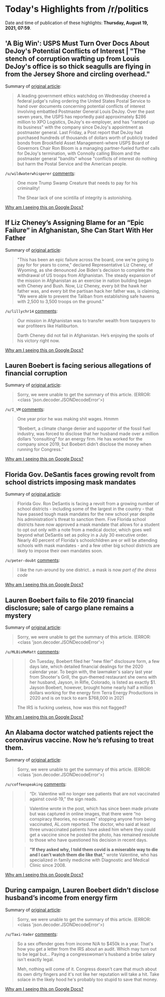 # Today's Highlights from /r/politics

Date and time of publication of these highlights: **Thursday, August 19, 2021, 07:59**.

## 'A Big Win': USPS Must Turn Over Docs About DeJoy's Potential Conflicts of Interest | "The stench of corruption wafting up from Louis DeJoy's office is so thick seagulls are flying in from the Jersey Shore and circling overhead."

Summary of [original article](https://www.commondreams.org/news/2021/08/18/big-win-usps-must-turn-over-docs-about-dejoys-potential-conflicts-interest):

> A leading government ethics watchdog on Wednesday cheered a federal judge's ruling ordering the United States Postal Service to hand over documents concerning potential conflicts of interest involving embattled Postmaster General Louis DeJoy. Over the past seven years, the USPS has reportedly paid approximately $286 million to XPO Logistics, DeJoy's ex-employer, and has "ramped up its business" with the company since DeJoy's appointment as postmaster general. Last Friday, a Post report that DeJoy had purchased hundreds of thousands of dollars worth of publicly traded bonds from Brookfield Asset Management-where USPS Board of Governors Chair Ron Bloom is a managing partner-fueled further calls for DeJoy's termination, with Connolly calling Bloom and the postmaster general "bandits" whose "conflicts of interest do nothing but harm the Postal Service and the American people.

`/u/wildwaterwhisperer` [comments](https://www.reddit.com/r/politics/comments/p7d0uf/a_big_win_usps_must_turn_over_docs_about_dejoys/):

> One more Trump Swamp Creature that needs to pay for his criminality!
> 
> The Shear lack of one scintilla of integrity is astonishing.

[Why am I seeing this on Google Docs?](https://docs.google.com/document/d/1Dc6We63vOXIZsc0op-Bt4abqkYjXzOigalQqFxmvvbM/edit?usp=sharing)

## If Liz Cheney’s Assigning Blame for an “Epic Failure” in Afghanistan, She Can Start With Her Father

Summary of [original article](https://www.thenation.com/article/world/afghanistan-withdrawal-liz-cheney-dick-cheney/):

> "This has been an epic failure across the board, one we're going to pay for for years to come," declared Representative Liz Cheney, of Wyoming, as she denounced Joe Biden's decision to complete the withdrawal of US troops from Afghanistan. The steady expansion of the mission in Afghanistan as an exercise in nation building began with Cheney and Bush. Now, Liz Cheney, every bit the hawk her father was, and every bit the partisan hack her father was, is claiming, "We were able to prevent the Taliban from establishing safe havens with 2,500 to 3,500 troops on the ground."

`/u/lillychr14` [comments](https://www.reddit.com/r/politics/comments/p7dmrj/if_liz_cheneys_assigning_blame_for_an_epic/):

> Our mission in Afghanistan was to transfer wealth from taxpayers to war profiteers like Halliburton. 
> 
> Darth Cheney did not fail in Afghanistan. He’s enjoying the spoils of his victory right now.

[Why am I seeing this on Google Docs?](https://docs.google.com/document/d/1Dc6We63vOXIZsc0op-Bt4abqkYjXzOigalQqFxmvvbM/edit?usp=sharing)

## Lauren Boebert is facing serious allegations of financial corruption

Summary of [original article](https://www.lgbtqnation.com/2021/08/lauren-boebert-facing-serious-allegations-financial-corruption/):

> Sorry, we were unable to get the summary of this article. (ERROR: <class 'json.decoder.JSONDecodeError'>)

`/u/I_VM` [comments](https://www.reddit.com/r/politics/comments/p7ela7/lauren_boebert_is_facing_serious_allegations_of/):

> One year prior he was making shit wages.  Hmmm
> 
> “Boebert, a climate change denier and supporter of the fossil fuel industry, was forced to disclose that her husband made over a million dollars “consulting” for an energy firm. He has worked for the company since 2019, but Boebert didn’t disclose the money when running for Congress.”

[Why am I seeing this on Google Docs?](https://docs.google.com/document/d/1Dc6We63vOXIZsc0op-Bt4abqkYjXzOigalQqFxmvvbM/edit?usp=sharing)

## Florida Gov. DeSantis faces growing revolt from school districts imposing mask mandates

Summary of [original article](https://www.washingtonpost.com/education/2021/08/19/florida-mask-mandate-desantis-revolt/):

> Florida Gov. Ron DeSantis is facing a revolt from a growing number of school districts - including some of the largest in the country - that have passed tough mask mandates for the new school year despite his administration's threat to sanction them. Five Florida school districts have now approved a mask mandate that allows for a student to opt out only with a note from a medical doctor, which goes well beyond what DeSantis set as policy in a July 30 executive order. Nearly 40 percent of Florida's schoolchildren are or will be attending schools with mask mandates - and a few other big school districts are likely to impose their own mandates soon.

`/u/peter-doubt` [comments](https://www.reddit.com/r/politics/comments/p7cvyu/florida_gov_desantis_faces_growing_revolt_from/):

> I like the run-around by one district.. a mask is now *part of the dress code*

[Why am I seeing this on Google Docs?](https://docs.google.com/document/d/1Dc6We63vOXIZsc0op-Bt4abqkYjXzOigalQqFxmvvbM/edit?usp=sharing)

## Lauren Boebert fails to file 2019 financial disclosure; sale of cargo plane remains a mystery

Summary of [original article](https://www.salon.com/2021/08/19/lauren-boebert-fails-to-file-2019-financial-disclosure-sale-of-cargo-plane-remains-a-mystery/):

> Sorry, we were unable to get the summary of this article. (ERROR: <class 'json.decoder.JSONDecodeError'>)

`/u/MLBisMeMatt` [comments](https://www.reddit.com/r/politics/comments/p7e7cv/lauren_boebert_fails_to_file_2019_financial/):

> >	On Tuesday, Boebert filed her "new filer" disclosure form, a few days late, which detailed financial dealings for the 2020 calendar year. To begin with, the lawmaker's salary last year from Shooter's Grill, the gun-themed restaurant she owns with her husband, Jayson, in Rifle, Colorado, is listed as exactly $1. Jayson Boebert, however, brought home nearly half a million dollars working for the energy firm Terra Energy Productions in 2020 and is on track to earn $768,000 in 2021
> 
>  The IRS is fucking useless, how was this not flagged?

[Why am I seeing this on Google Docs?](https://docs.google.com/document/d/1Dc6We63vOXIZsc0op-Bt4abqkYjXzOigalQqFxmvvbM/edit?usp=sharing)

## An Alabama doctor watched patients reject the coronavirus vaccine. Now he’s refusing to treat them.

Summary of [original article](https://www.washingtonpost.com/health/2021/08/18/alabama-doctor-unvaccinated-patients-valentine/):

> Sorry, we were unable to get the summary of this article. (ERROR: <class 'json.decoder.JSONDecodeError'>)

`/u/coffeespeaking` [comments](https://www.reddit.com/r/politics/comments/p754ic/an_alabama_doctor_watched_patients_reject_the/):

> > “Dr. Valentine will no longer see patients that are not vaccinated against covid-19,” the sign reads.
> 
> > Valentine wrote in the post, which has since been made private but was captured in online images, that there were “no conspiracy theories, no excuses” stopping anyone from being vaccinated, AL.com reported. The doctor, who said at least three unvaccinated patients have asked him where they could get a vaccine since he posted the photo, has remained resolute to those who have questioned his decision in recent days.
> 
> > **“If they asked why, I told them covid is a miserable way to die and I can’t watch them die like that**,” wrote Valentine, who has specialized in family medicine with Diagnostic and Medical Clinic since 2008.

[Why am I seeing this on Google Docs?](https://docs.google.com/document/d/1Dc6We63vOXIZsc0op-Bt4abqkYjXzOigalQqFxmvvbM/edit?usp=sharing)

## During campaign, Lauren Boebert didn’t disclose husband’s income from energy firm

Summary of [original article](https://kdvr.com/news/politics/lauren-boebert-discloses-husbands-work-for-energy-firm/):

> Sorry, we were unable to get the summary of this article. (ERROR: <class 'json.decoder.JSONDecodeError'>)

`/u/Taxi-Vader` [comments](https://www.reddit.com/r/politics/comments/p740zy/during_campaign_lauren_boebert_didnt_disclose/):

> So a sex offender goes from income N/A to $450k in a year.  That's how you get a letter from the IRS about an audit.  Which may turn out to be legal but... Paying a congresswoman's husband a bribe salary isn't exactly legal.  
> 
> Meh, nothing will come of it.  Congress doesn't care that much about its own dirty fingers and it's not like her reputation will take a hit.  Take solace in the likely hood he's probably too stupid to save that money.

[Why am I seeing this on Google Docs?](https://docs.google.com/document/d/1Dc6We63vOXIZsc0op-Bt4abqkYjXzOigalQqFxmvvbM/edit?usp=sharing)

